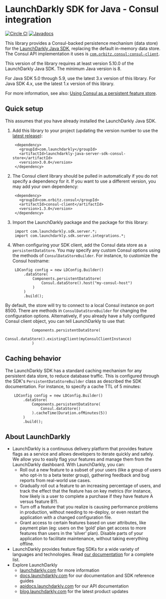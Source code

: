 # LaunchDarkly SDK for Java - Consul integration

[![Circle CI](https://circleci.com/gh/launchdarkly/java-server-sdk-consul.svg?style=shield)](https://circleci.com/gh/launchdarkly/java-server-sdk-consul)
[![Javadocs](http://javadoc.io/badge/com.launchdarkly/launchdarkly-server-sdk-consul-store.svg)](http://javadoc.io/doc/com.launchdarkly/launchdarkly-server-sdk-consul-store)

This library provides a Consul-backed persistence mechanism (data store) for the [LaunchDarkly Java SDK](https://github.com/launchdarkly/java-server-sdk), replacing the default in-memory data store. The Consul API implementation it uses is [`com.orbitz.consul:consul-client`](https://github.com/rickfast/consul-client).

This version of the library requires at least version 5.10.0 of the LaunchDarkly Java SDK. The minimum Java version is 8.

For Java SDK 5.0 through 5.9, use the latest 3.x version of this library. For Java SDK 4.x, use the latest 1.x version of this library.

For more information, see also: [Using Consul as a persistent feature store](https://docs.launchdarkly.com/sdk/features/storing-data/consul#java).

## Quick setup

This assumes that you have already installed the LaunchDarkly Java SDK.

1. Add this library to your project (updating the version number to use the [latest release](https://github.com/launchdarkly/java-server-sdk-consul/releases)):

        <dependency>
          <groupId>com.launchdarkly</groupId>
          <artifactId>launchdarkly-java-server-sdk-consul-store</artifactId>
          <version>3.0.0</version>
        </dependency>

2. The Consul client library should be pulled in automatically if you do not specify a dependency for it. If you want to use a different version, you may add your own dependency:

        <dependency>
          <groupId>com.orbitz.consul</groupId>
          <artifactId>consul-client</artifactId>
          <version>1.3.0</version>
        </dependency>

3. Import the LaunchDarkly package and the package for this library:

        import com.launchdarkly.sdk.server.*;
        import com.launchdarkly.sdk.server.integrations.*;

4. When configuring your SDK client, add the Consul data store as a `persistentDataStore`. You may specify any custom Consul options using the methods of `ConsulDataStoreBuilder`. For instance, to customize the Consul hostname:
        
        LDConfig config = new LDConfig.Builder()
            .dataStore(
                Components.persistentDataStore(
                	Consul.dataStore().host("my-consul-host")
                )
            )
            .build();

By default, the store will try to connect to a local Consul instance on port 8500. There are methods in `ConsulDataStoreBuilder` for changing the configuration options. Alternatively, if you already have a fully configured Consul client object, you can tell LaunchDarkly to use that:

                Components.persistentDataStore(
                	Consul.dataStore().existingClient(myConsulClientInstance)
                )

## Caching behavior

The LaunchDarkly SDK has a standard caching mechanism for any persistent data store, to reduce database traffic. This is configured through the SDK's `PersistentDataStoreBuilder` class as described the SDK documentation. For instance, to specify a cache TTL of 5 minutes:

        LDConfig config = new LDConfig.Builder()
            .dataStore(
                Components.persistentDataStore(
                    Consul.dataStore()
                ).cacheTime(Duration.ofMinutes(5))
            )
            .build();

## About LaunchDarkly
 
* LaunchDarkly is a continuous delivery platform that provides feature flags as a service and allows developers to iterate quickly and safely. We allow you to easily flag your features and manage them from the LaunchDarkly dashboard.  With LaunchDarkly, you can:
    * Roll out a new feature to a subset of your users (like a group of users who opt-in to a beta tester group), gathering feedback and bug reports from real-world use cases.
    * Gradually roll out a feature to an increasing percentage of users, and track the effect that the feature has on key metrics (for instance, how likely is a user to complete a purchase if they have feature A versus feature B?).
    * Turn off a feature that you realize is causing performance problems in production, without needing to re-deploy, or even restart the application with a changed configuration file.
    * Grant access to certain features based on user attributes, like payment plan (eg: users on the ‘gold’ plan get access to more features than users in the ‘silver’ plan). Disable parts of your application to facilitate maintenance, without taking everything offline.
* LaunchDarkly provides feature flag SDKs for a wide variety of languages and technologies. Read [our documentation](https://docs.launchdarkly.com/sdk) for a complete list.
* Explore LaunchDarkly
    * [launchdarkly.com](https://www.launchdarkly.com/ "LaunchDarkly Main Website") for more information
    * [docs.launchdarkly.com](https://docs.launchdarkly.com/  "LaunchDarkly Documentation") for our documentation and SDK reference guides
    * [apidocs.launchdarkly.com](https://apidocs.launchdarkly.com/  "LaunchDarkly API Documentation") for our API documentation
    * [blog.launchdarkly.com](https://blog.launchdarkly.com/  "LaunchDarkly Blog Documentation") for the latest product updates
